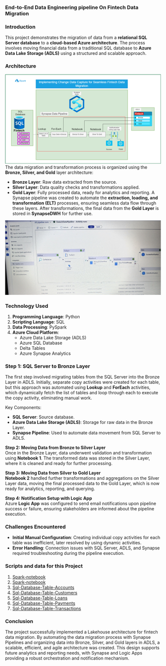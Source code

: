 
### **End-to-End Data Engineering pipeline On Fintech Data Migration**

### **Introduction**
This project demonstrates the migration of data from a **relational SQL Server database** to a **cloud-based Azure architecture**. The process involves moving financial data from a traditional SQL database to **Azure Data Lake Storage (ADLS)** using a structured and scalable approach.
### **Architecture**
![Architecture!](FintechDataMigrationPipeline.png)
The data migration and transformation process is organized using the **Bronze, Silver, and Gold** layer architecture:
- **Bronze Layer**: Raw data extracted from the source.
- **Silver Layer**: Data quality checks and transformations applied.
- **Gold Layer**: Fully processed data, ready for analytics and reporting.
A Synapse pipeline was created to automate the **extraction, loading, and transformation (ELT)** processes, ensuring seamless data flow through these layers. After transformations, the final data from the **Gold Layer** is stored in **SynapseDWH** for further use.

![Pipeline!](Pipeline_On_The_Azure_Synapse.jpg)

### **Technology Used**

1. **Programming Language**: Python  
2. **Scripting Language**: SQL  
3. **Data Processing**: PySpark  
4. **Azure Cloud Platform**:
   - Azure Data Lake Storage (ADLS)
   - Azure SQL Database
   - Delta Tables
   - Azure Synapse Analytics

### **Step 1: SQL Server to Bronze Layer**
The first step involved migrating tables from the SQL Server into the Bronze Layer in ADLS. Initially, separate copy activities were created for each table, but this approach was automated using **Lookup** and **ForEach** activities, which dynamically fetch the list of tables and loop through each to execute the copy activity, eliminating manual work.

Key Components:
- **SQL Server**: Source database.
- **Azure Data Lake Storage (ADLS)**: Storage for raw data in the Bronze Layer.
- **Synapse Pipeline**: Used to automate data movement from SQL Server to ADLS.

**Step 2: Moving Data from Bronze to Silver Layer**  
Once in the Bronze Layer, data underwent validation and transformation using **Notebook 1**. The transformed data was stored in the Silver Layer, where it is cleaned and ready for further processing.

**Step 3: Moving Data from Silver to Gold Layer**  
**Notebook 2** handled further transformations and aggregations on the Silver Layer data, moving the final processed data to the Gold Layer, which is now ready for analytics, reporting, and querying.

**Step 4: Notification Setup with Logic App**  
Azure **Logic App** was configured to send email notifications upon pipeline success or failure, ensuring stakeholders are informed about the pipeline execution.

### **Challenges Encountered**
- **Initial Manual Configuration**: Creating individual copy activities for each table was inefficient, later resolved by using dynamic activities.
- **Error Handling**: Connection issues with SQL Server, ADLS, and Synapse required troubleshooting during the pipeline execution.

### **Scripts and data for this Project**
1. [Spark-notebook](spark-notebook/BronzeToSilverDataProcess.ipynb)
2. [Spark-notebook](spark-notebook/SilverToGoldDataProcess.ipynb)
3. [Sql-Database-Table-Accounts](Sql-Database-Table/Accounts.sql)
4. [Sql-Database-Table-Customers](Sql-Database-Table/Customers.sql)
5. [Sql-Database-Table-Loans](Sql-Database-Table/Loans.sql)
6. [Sql-Database-Table-Payments](Sql-Database-Table/Payments.sql)
7. [Sql-Database-Table-Transactions](Sql-Database-Table/Transactions.sql)
### **Conclusion**

The project successfully implemented a Lakehouse architecture for fintech data migration. By automating the data migration process with Synapse Pipelines and organizing data into Bronze, Silver, and Gold layers in ADLS, a scalable, efficient, and agile architecture was created. This design supports future analytics and reporting needs, with Synapse and Logic Apps providing a robust orchestration and notification mechanism.



